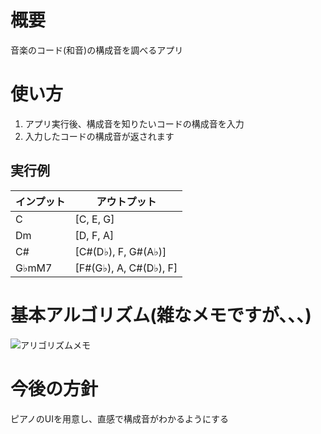 
# 概要
音楽のコード(和音)の構成音を調べるアプリ

# 使い方
1. アプリ実行後、構成音を知りたいコードの構成音を入力
1. 入力したコードの構成音が返されます

## 実行例
<table>
  <thead>
    <tr>
      <th> インプット </th> <th> アウトプット </th>
    </tr>
  </thead>
  <tr>
    <td> C </td> <td>[C, E, G]</td>
  </tr>
  <tr>
    <td> Dm </td> <td>[D, F, A]</td>
  </tr>
  <tr>
    <td> C# </td> <td>[C#(D♭), F, G#(A♭)]</td>
  </tr>
  <tr>
    <td> G♭mM7 </td> <td>[F#(G♭), A, C#(D♭), F]</td>
  </tr>
</table>

# 基本アルゴリズム(雑なメモですが、、、)
![アリゴリズムメモ](https://i.gyazo.com/d8fac6ae6a35f1cdb32002a1157c6316.png)


# 今後の方針
ピアノのUIを用意し、直感で構成音がわかるようにする